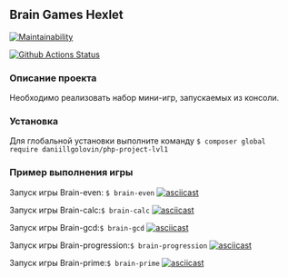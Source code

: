 ## Brain Games Hexlet
[![Maintainability](https://api.codeclimate.com/v1/badges/1ccfac628567143c41d6/maintainability)](https://codeclimate.com/github/DaniillGolovin/php-project-lvl1/maintainability)

[![Github Actions Status](https://github.com/hexlet-boilerplates/php-package/workflows/PHP%20CI/badge.svg)](https://github.com/DaniillGolovin/php-project-lvl1/actions)

### Описание проекта
Необходимо реализовать набор мини-игр, запускаемых из консоли.

### Установка
Для глобальной установки выполните команду
`$ composer global require daniillgolovin/php-project-lvl1`

### Пример выполнения игры
Запуск игры Brain-even:
`$ brain-even`
[![asciicast](https://asciinema.org/a/JwqCgpJ7iGx4NaCYI4rOEwsGz.svg)](https://asciinema.org/a/JwqCgpJ7iGx4NaCYI4rOEwsGz)

Запуск игры Brain-calc:`$ brain-calc`
[![asciicast](https://asciinema.org/a/iOib3cL3bITX5pUZQe9nluZwm.svg)](https://asciinema.org/a/iOib3cL3bITX5pUZQe9nluZwm)

Запуск игры Brain-gcd:`$ brain-gcd`
[![asciicast](https://asciinema.org/a/qAW3HqT3XmaHwNChePww4E4AZ.svg)](https://asciinema.org/a/qAW3HqT3XmaHwNChePww4E4AZ)

Запуск игры Brain-progression:`$ brain-progression` [![asciicast](https://asciinema.org/a/qed68AoUvNK856pM3R8b8JaNk.svg)](https://asciinema.org/a/qed68AoUvNK856pM3R8b8JaNk)

Запуск игры Brain-prime:`$ brain-prime`
[![asciicast](https://asciinema.org/a/6pQimP5KHKeRtNMCZEDwdui57.svg)](https://asciinema.org/a/6pQimP5KHKeRtNMCZEDwdui57)
